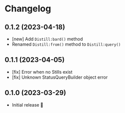 # Changelog

## 0.1.2 (2023-04-18)

- [new] Add `Distill:bard()` method
- Renamed `Distill:from()` method to `Distill:query()`

## 0.1.1 (2023-04-05)

- [fix] Error when no Stills exist
- [fix] Unknown StatusQueryBuilder object error

## 0.1.0 (2023-03-29)

- Initial release 🚀
